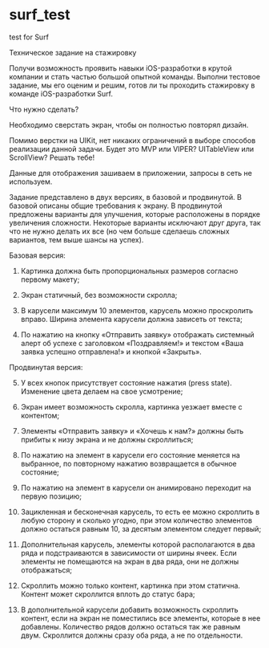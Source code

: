 # surf_test
test for Surf

Техническое задание на стажировку

Получи возможность проявить навыки iOS-разработки в крутой компании и стать частью большой опытной команды. Выполни тестовое задание, мы его оценим и решим, готов ли ты проходить стажировку в команде iOS-разработки Surf.

Что нужно сделать?

Необходимо сверстать экран, чтобы он полностью повторял дизайн.

Помимо верстки на UIKit, нет никаких ограничений в выборе способов реализации данной задачи. Будет это MVP или VIPER? UITableView или ScrollView? Решать тебе!

Данные для отображения зашиваем в приложении, запросы в сеть не используем.

Задание представлено в двух версиях, в базовой и продвинутой. В базовой описаны общие требования к экрану. В продвинутой предложены варианты для улучшения, которые расположены в порядке увеличения сложности. Некоторые варианты исключают друг друга, так что не нужно делать их все (но чем больше сделаешь сложных вариантов, тем выше шансы на успех).

Базовая версия:

1. Картинка должна быть пропорциональных размеров согласно первому макету;

2. Экран статичный, без возможности скролла;

3. В карусели максимум 10 элементов, карусель можно проскролить вправо. Ширина элемента карусели должна зависеть от текста;

4. По нажатию на кнопку «Отправить заявку» отображать системный алерт об успехе с заголовком «Поздравляем!» и текстом «Ваша заявка успешно отправлена!» и кнопкой «Закрыть».

Продвинутая версия:

5. У всех кнопок присутствует состояние нажатия (press state). Изменение цвета делаем на свое усмотрение;

6. Экран имеет возможность скролла, картинка уезжает вместе с контентом;

7. Элементы «Отправить заявку» и «Хочешь к нам?» должны быть прибиты к низу экрана и не должны скроллиться;

8. По нажатию на элемент в карусели его состояние меняется на выбранное, по повторному нажатию возвращается в обычное состояние;

9. По нажатию на элемент в карусели он анимировано переходит на первую позицию;

10. Зацикленная и бесконечная карусель, то есть ее можно скроллить в любую сторону и сколько угодно, при этом количество элементов должно остаться равным 10, за десятым элементом следует первый;

11. Дополнительная карусель, элементы которой располагаются в два ряда и подстраиваются в зависимости от ширины ячеек. Если элементы не помещаются на экран в два ряда, они не должны отображаться;

12. Скроллить можно только контент, картинка при этом статична. Контент может скроллится вплоть до статус бара;

13. В дополнительной карусели добавить возможность скроллить контент, если на экран не поместились все элементы, которые в нее добавлены. Количество рядов должно остаться так же равным двум. Скроллится должны сразу оба ряда, а не по отдельности.
